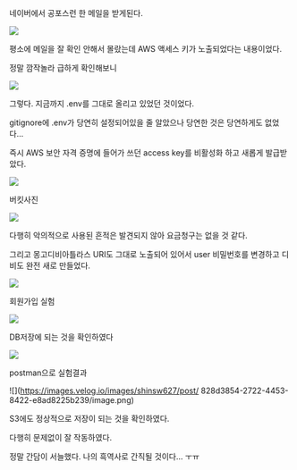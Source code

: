 네이버에서 공포스런 한 메일을 받게된다.

![](https://images.velog.io/images/shinsw627/post/1d57d6fa-b044-4b91-b9ae-295c8992a3d3/image.png)

평소에 메일을 잘 확인 안해서 몰랐는데 AWS 액세스 키가 노출되었다는 내용이었다.

정말 깜작놀라 급하게 확인해보니

![](https://images.velog.io/images/shinsw627/post/2cf4aa2c-4262-4696-8433-366a6cd3e83a/image.png)

그렇다. 지금까지 .env를 그대로 올리고 있었던 것이었다.

gitignore에 .env가 당연히 설정되어있을 줄 알았으나 당연한 것은 당연하게도 없었다...

즉시 AWS 보안 자격 증명에 들어가 쓰던 access key를 비활성화 하고 새롭게 발급받았다.

![](https://images.velog.io/images/shinsw627/post/74c2b0a6-3a22-4aa4-b781-409b2ffbe2d1/image.png)

버킷사진

![](https://images.velog.io/images/shinsw627/post/4124d7a1-136c-42f4-9988-c27cbbb564ab/image.png)

다행히 악의적으로 사용된 흔적은 발견되지 않아 요금청구는 없을 것 같다.

그리고 몽고디비아틀라스 URI도 그대로 노출되어 있어서 user 비밀번호를 변경하고 디비도 완전 새로 만들었다.

![](https://images.velog.io/images/shinsw627/post/f99c0cf4-fda9-4b9f-9c22-2860b47b12e0/image.png)

회원가입 실험

![](https://images.velog.io/images/shinsw627/post/8b2cc90f-3d91-4fd2-a2e8-50a15b49d4b9/image.png)

DB저장에 되는 것을 확인하였다

![](https://images.velog.io/images/shinsw627/post/df0baf28-ee30-46e7-b9de-b2cac305fc13/image.png)

postman으로 실험결과

![](https://images.velog.io/images/shinsw627/post/
828d3854-2722-4453-8422-e8ad8225b239/image.png)

S3에도 정상적으로 저장이 되는 것을 확인하였다.

다행히 문제없이 잘 작동하였다.

정말 간담이 서늘했다.
나의 흑역사로 간직될 것이다... ㅜㅠ
